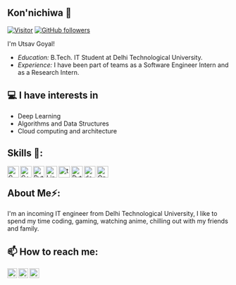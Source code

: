 
<h2>Kon'nichiwa 👋</h2>

[![Visitor](https://visitor-badge.laobi.icu/badge?page_id=utsavgoyal)](https://github.com/utsavgoyal) [![GitHub followers](https://img.shields.io/github/followers/utsavgoyal.svg?style=social&label=Follow)](https://github.com/utsavgoyal?tab=followers)

I'm Utsav Goyal! 
- <i>Education:</i> B.Tech. IT Student at Delhi Technological University. 
- <i>Experience:</i> I have been part of teams as a Software Engineer Intern and as a Research Intern.


<h2>💻 I have interests in</h2>

- Deep Learning
- Algorithms and Data Structures
- Cloud computing and architecture

  

<h2> Skills 🦾:</h2>

[<img align="left" alt="C" width="26px" src="https://www.pngkit.com/png/full/101-1010012_c-programming-icon-c-programming-language-logo.png" />][c]
[<img align="left" alt="C++" width="26px" src="https://user-images.githubusercontent.com/50693372/113815912-8f96aa00-9791-11eb-8d93-91478b2ff840.png" />][c++]
[<img align="left" alt="Python" width="26px" src="https://upload.wikimedia.org/wikipedia/commons/thumb/c/c3/Python-logo-notext.svg/768px-Python-logo-notext.svg.png" />][python]

[<img align="left" alt="Linux" width="26px" src="https://1000logos.net/wp-content/uploads/2017/03/LINUX-LOGO.png" />][Linux]

[<img align="left" alt="tensoflow" width="26px" src="https://upload.wikimedia.org/wikipedia/commons/thumb/2/2d/Tensorflow_logo.svg/1200px-Tensorflow_logo.svg.png" />][tf]
[<img align="left" alt="Pytorch" width="26px" src="https://pytorch.org/assets/images/pytorch-logo.png" />][pytorch]
[<img align="left" alt="docker" width="26px" src="https://developers.redhat.com/sites/default/files/styles/article_feature/public/blog/2014/05/homepage-docker-logo.png?itok=zx0e-vcP" />][docker]
[<img align="left" alt="Openvino" width="26px" src="https://cdn-images-1.medium.com/max/1600/0*_cCKmlobBf5ERjOP.png" />][openvino]

<br />
<h2> About Me⚡:</h2>

I'm an incoming IT engineer from Delhi Technological University, I like to spend my time coding, gaming, watching anime, chilling out with my friends and family.
 

<h2>📫 How to reach me:</h2>

[<img align="left" alt="Utsav | LinkedIn" width="22px" src="https://user-images.githubusercontent.com/50693372/113819924-a17b4b80-9797-11eb-9453-50fed9accd73.png">](https://www.linkedin.com/in/utsav-goyal-254bb4172/)

[<img align="left" alt="Utsav | Gmail" width="22px" src="https://upload.wikimedia.org/wikipedia/commons/4/4e/Mail_%28iOS%29.svg">](mailto:utsav.goyal19@gmail.com)

[<img align="left" alt="Utsav | Gmail" width="22px" src="https://codeforces.org/s/97618/images/codeforces-telegram-square.png">](https://codeforces.com/profile/i_coder_dtu)


[c]: https://www.tutorialspoint.com/cprogramming/index.htm
[c++]: https://www.w3schools.com/cpp/default.asp
[python]: https://www.python.org/
[Linux]: https://www.linux.org/
[tf]: https://www.tensorflow.org/
[pytorch]: https://pytorch.org/
[docker]: https://www.docker.com/
[openvino]: https://docs.openvinotoolkit.org/latest/index.html
